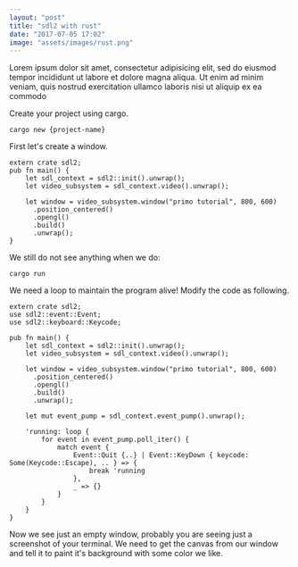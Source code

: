 ```yaml
---
layout: "post"
title: "sdl2 with rust"
date: "2017-07-05 17:02"
image: "assets/images/rust.png"
---
```


Lorem ipsum dolor sit amet, consectetur adipisicing elit, sed do eiusmod tempor incididunt ut labore et dolore magna aliqua. Ut enim ad minim veniam, quis nostrud exercitation ullamco laboris nisi ut aliquip ex ea commodo

<!--more-->

Create your project using cargo.

```
cargo new {project-name}
```

First let's create a window.

```
extern crate sdl2;
pub fn main() {
    let sdl_context = sdl2::init().unwrap();
    let video_subsystem = sdl_context.video().unwrap();

    let window = video_subsystem.window("primo tutorial", 800, 600)
      .position_centered()
      .opengl()
      .build()
      .unwrap();
}
```

We still do not see anything when we do:
```
cargo run
```

We need a loop to maintain the program alive! Modify the code as following.

```
extern crate sdl2;
use sdl2::event::Event;
use sdl2::keyboard::Keycode;

pub fn main() {
    let sdl_context = sdl2::init().unwrap();
    let video_subsystem = sdl_context.video().unwrap();

    let window = video_subsystem.window("primo tutorial", 800, 600)
      .position_centered()
      .opengl()
      .build()
      .unwrap();

    let mut event_pump = sdl_context.event_pump().unwrap();

    'running: loop {
        for event in event_pump.poll_iter() {
            match event {
                Event::Quit {..} | Event::KeyDown { keycode: Some(Keycode::Escape), .. } => {
                    break 'running
                },
                _ => {}
            }
        }
    }
}

```

Now we see just an empty window, probably you are seeing just a screenshot of your terminal.
We need to get the canvas from our window and tell it to paint it's background with some color we like. 
